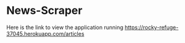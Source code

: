 # News-Scraper

Here is the link to view the application running https://rocky-refuge-37045.herokuapp.com/articles
